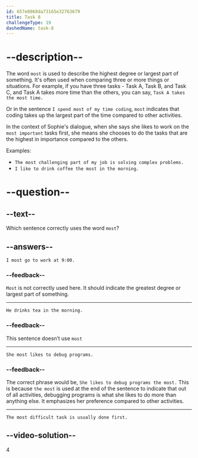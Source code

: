 ```yaml
---
id: 657e0868da73165e32763679
title: Task 8
challengeType: 19
dashedName: task-8
---
```


# --description--

The word `most` is used to describe the highest degree or largest part of something. It's often used when comparing three or more things or situations. For example, if you have three tasks - Task A, Task B, and Task C, and Task A takes more time than the others, you can say, `Task A takes the most time.`

Or in the sentence `I spend most of my time coding`, `most` indicates that coding takes up the largest part of the time compared to other activities.

In the context of Sophie's dialogue, when she says she likes to work on the `most important` tasks first, she means she chooses to do the tasks that are the highest in importance compared to the others.

Examples:

- `The most challenging part of my job is solving complex problems.`
- `I like to drink coffee the most in the morning.`

# --question--

## --text--

Which sentence correctly uses the word `most`?

## --answers--

`I most go to work at 9:00.`

### --feedback--

`Most` is not correctly used here. It should indicate the greatest degree or largest part of something.

---

`He drinks tea in the morning.`

### --feedback--

This sentence doesn’t use `most`

---

`She most likes to debug programs.`

### --feedback--

The correct phrase would be, `She likes to debug programs the most.` This is because `the most` is used at the end of the sentence to indicate that out of all activities, debugging programs is what she likes to do more than anything else. It emphasizes her preference compared to other activities.

---

`The most difficult task is usually done first.`

## --video-solution--

4
